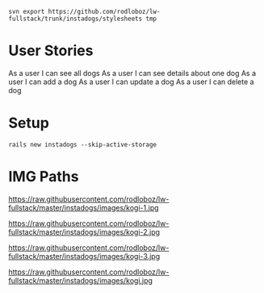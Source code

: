 

```shell
svn export https://github.com/rodloboz/lw-fullstack/trunk/instadogs/stylesheets tmp
```

# User Stories

As a user I can see all dogs
As a user I can see details about one dog
As a user I can add a dog
As a user I can update a dog
As a user I can delete a dog

# Setup

```shell
rails new instadogs --skip-active-storage
```


# IMG Paths

https://raw.githubusercontent.com/rodloboz/lw-fullstack/master/instadogs/images/kogi-1.jpg

https://raw.githubusercontent.com/rodloboz/lw-fullstack/master/instadogs/images/kogi-2.jpg

https://raw.githubusercontent.com/rodloboz/lw-fullstack/master/instadogs/images/kogi-3.jpg

https://raw.githubusercontent.com/rodloboz/lw-fullstack/master/instadogs/images/kogi.jpg
